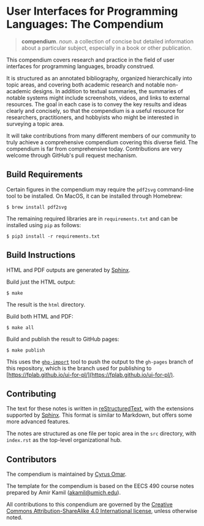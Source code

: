 User Interfaces for Programming Languages: The Compendium
=========================================================

  > **compendium**. *noun*. a collection of concise but detailed information about a particular subject, especially in a book or other publication.

This compendium covers research and practice in the field of 
user interfaces for programming languages, broadly construed. 

It is structured as an annotated bibliography, organized hierarchically into topic areas, and covering both academic research and notable non-academic designs. In addition to textual summaries, the summaries of notable systems might include screenshots, videos, and links to external resources. The goal in each case is to convey the key results and ideas clearly and concisely, so that the compendium is a useful resource for  researchers, practitioners, and hobbyists who might be interested in surveying a topic area.

It will take contributions from many different members of our community to truly achieve a comprehensive compendium covering this diverse field.
The compendium is far from comprehensive today. 
Contributions are very welcome through GitHub's pull request mechanism. 

## Build Requirements

Certain figures in the compendium may require the `pdf2svg` command-line tool to be
installed. On MacOS, it can be installed through Homebrew:

```
$ brew install pdf2svg
```

The remaining required libraries are in `requirements.txt` and can be installed using `pip` as follows:

```
$ pip3 install -r requirements.txt
```

## Build Instructions

HTML and PDF outputs are generated by
[Sphinx](http://www.sphinx-doc.org/).

Build just the HTML output:

```
$ make
```

The result is the `html` directory.

Build both HTML and PDF:

```
$ make all
```

Build and publish the result to GitHub pages:

```
$ make publish
```

This uses the [`ghp-import`](https://pypi.org/project/ghp-import/)
tool to push the output to the `gh-pages` branch of this repository,
which is the branch used for publishing to
[https://fplab.github.io/ui-for-pl/](https://fplab.github.io/ui-for-pl/).

## Contributing

The text for these notes is written in
[reStructuredText](http://docutils.sourceforge.net/docs/ref/rst/directives.html),
with the extensions supported by [Sphinx](http://www.sphinx-doc.org/).
This format is similar to Markdown, but offers some more advanced features.

The notes are structured as one file per topic area in the `src`
directory, with `index.rst` as the top-level organizational hub.

## Contributors

The compendium is maintained by [Cyrus Omar](https://web.eecs.umich.edu/~comar).

The template for the compendium is based on the EECS 490 course notes prepared 
by Amir Kamil (akamil@umich.edu). 

All contributions to this conpendium are governed by the [Creative Commons
Attribution-ShareAlike 4.0 International
license](https://creativecommons.org/licenses/by-sa/4.0/), unless otherwise
noted.
